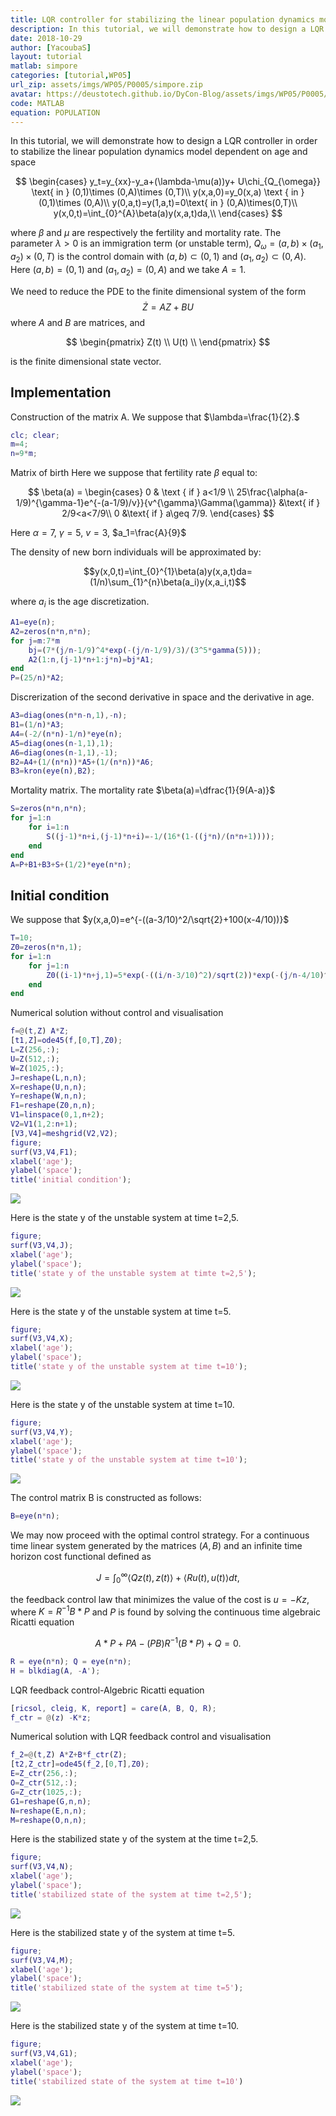 ```yaml
---
title: LQR controller for stabilizing the linear population dynamics model
description: In this tutorial, we will demonstrate how to design a LQR controller in order to stabilize the linear population dynamics model dependent on age and space
date: 2018-10-29
author: [YacoubaS]
layout: tutorial
matlab: simpore
categories: [tutorial,WP05]
url_zip: assets/imgs/WP05/P0005/simpore.zip
avatar: https://deustotech.github.io/DyCon-Blog/assets/imgs/WP05/P0005/copiaRM_07.png
code: MATLAB
equation: POPULATION
---
```


In this tutorial, we will demonstrate how to design a LQR controller in order to stabilize the linear population dynamics model dependent on age and space


$$ \begin{cases} y_t=y_{xx}-y_a+(\lambda-\mu(a))y+ U\chi_{Q_{\omega}} \text{ in } (0,1)\times (0,A)\times (0,T)\\ y(x,a,0)=y_0(x,a) \text { in } (0,1)\times (0,A)\\ y(0,a,t)=y(1,a,t)=0\text{ in } (0,A)\times(0,T)\\ y(x,0,t)=\int_{0}^{A}\beta(a)y(x,a,t)da,\\ \end{cases} $$


where $\beta$ and $\mu$ are respectively the fertility and mortality rate. The parameter $\lambda>0$ is an immigration term (or unstable term), $Q_{\omega}=(a,b)\times (a_1,a_2)\times (0,T)$ is the control domain with $(a,b)\subset (0,1)$ and $(a_1,a_2)\subset (0,A).$ Here $(a,b)=(0,1)$ and $(a_1,a_2)=(0,A)$ and we take $A=1$.


We need to reduce the PDE to the finite dimensional system of the form $$\dot{Z}=AZ+BU$$ where $A$ and $B$ are matrices, and


$$ \begin{pmatrix} Z(t) \\ U(t) \\ \end{pmatrix} $$


is the finite dimensional state vector.

## Implementation


Construction of the matrix A. We suppose that $\lambda=\frac{1}{2}.$

```matlab
clc; clear;
m=4;
n=9*m;
```


Matrix of birth Here we suppose that fertility rate $\beta$ equal to:


$$ \beta(a) = \begin{cases} 0 & \text { if } a<1/9 \\ 25\frac{\alpha(a-1/9)^{\gamma-1}e^{-(a-1/9)/v}}{v^{\gamma}\Gamma(\gamma)} &\text{ if } 2/9<a<7/9\\ 0 &\text{ if } a\geq 7/9. \end{cases} $$


Here $\alpha=7$, $\gamma=5$, $v=3$, $a_1=\frac{A}{9}$


The density of new born individuals will be approximated by:


$$y(x,0,t)=\int_{0}^{1}\beta(a)y(x,a,t)da=(1/n)\sum_{1}^{n}\beta(a_i)y(x,a_i,t)$$


where $a_i$ is the age discretization.

```matlab
A1=eye(n);
A2=zeros(n*n,n*n);
for j=m:7*m
    bj=(7*(j/n-1/9)^4*exp(-(j/n-1/9)/3)/(3^5*gamma(5)));
    A2(1:n,(j-1)*n+1:j*n)=bj*A1;
end
P=(25/n)*A2;
```


Discrerization of the second derivative in space and the derivative in age.

```matlab
A3=diag(ones(n*n-n,1),-n);
B1=(1/n)*A3;
A4=(-2/(n*n)-1/n)*eye(n);
A5=diag(ones(n-1,1),1);
A6=diag(ones(n-1,1),-1);
B2=A4+(1/(n*n))*A5+(1/(n*n))*A6;
B3=kron(eye(n),B2);
```


Mortality matrix. The mortality rate $\beta(a)=\dfrac{1}{9(A-a)}$

```matlab
S=zeros(n*n,n*n);
for j=1:n
    for i=1:n
        S((j-1)*n+i,(j-1)*n+i)=-1/(16*(1-((j*n)/(n*n+1))));
    end
end
A=P+B1+B3+S+(1/2)*eye(n*n);
```

## Initial condition


We suppose that $y(x,a,0)=e^{-((a-3/10)^2/\sqrt{2}+100(x-4/10))}$

```matlab
T=10;
Z0=zeros(n*n,1);
for i=1:n
    for j=1:n
        Z0((i-1)*n+j,1)=5*exp(-((i/n-3/10)^2)/sqrt(2))*exp(-(j/n-4/10)^2);
    end
end
```


Numerical solution without control and visualisation

```matlab
f=@(t,Z) A*Z;
[t1,Z]=ode45(f,[0,T],Z0);
L=Z(256,:);
U=Z(512,:);
W=Z(1025,:);
J=reshape(L,n,n);
X=reshape(U,n,n);
Y=reshape(W,n,n);
F1=reshape(Z0,n,n);
V1=linspace(0,1,n+2);
V2=V1(1,2:n+1);
[V3,V4]=meshgrid(V2,V2);
figure;
surf(V3,V4,F1);
xlabel('age');
ylabel('space');
title('initial condition');
```


![]({{site.url}}{{site.baseurl}}/assets/imgs/WP05/P0005/copiaRM_01.png)

Here is the state y of the unstable system at time t=2,5.

```matlab
figure;
surf(V3,V4,J);
xlabel('age');
ylabel('space');
title('state y of the unstable system at timte t=2,5');
```


![]({{site.url}}{{site.baseurl}}/assets/imgs/WP05/P0005/copiaRM_02.png)

Here is the state y of the unstable system at time t=5.

```matlab
figure;
surf(V3,V4,X);
xlabel('age');
ylabel('space');
title('state y of the unstable system at time t=10');
```


![]({{site.url}}{{site.baseurl}}/assets/imgs/WP05/P0005/copiaRM_03.png)

Here is the state y of the unstable system at time t=10.

```matlab
figure;
surf(V3,V4,Y);
xlabel('age');
ylabel('space');
title('state y of the unstable system at time t=10');
```


![]({{site.url}}{{site.baseurl}}/assets/imgs/WP05/P0005/copiaRM_04.png)

The control matrix B is constructed as follows:

```matlab
B=eye(n*n);
```


We may now proceed with the optimal control strategy. For a continuous time linear system generated by the matrices $(A,B)$ and an infinite time horizon cost functional defined as


$$   J = \int_0^\infty \langle Q z(t), z(t) \rangle + \langle R u(t), u(t)   \rangle dt, $$


the feedback control law that minimizes the value of the cost is $u = -Kz$, where $K = R^{-1}B*P$ and $P$ is found by solving the continuous time algebraic Ricatti equation


$$ A*P+PA-(PB)R^{{-1}}(B*P)+Q=0.$$

```matlab
R = eye(n*n); Q = eye(n*n);
H = blkdiag(A, -A');
```


LQR feedback control-Algebric Ricatti equation

```matlab
[ricsol, cleig, K, report] = care(A, B, Q, R);
f_ctr = @(z) -K*z;
```


Numerical solution with LQR feedback control and visualisation

```matlab
f_2=@(t,Z) A*Z+B*f_ctr(Z);
[t2,Z_ctr]=ode45(f_2,[0,T],Z0);
E=Z_ctr(256,:);
O=Z_ctr(512,:);
G=Z_ctr(1025,:);
G1=reshape(G,n,n);
N=reshape(E,n,n);
M=reshape(O,n,n);
```


Here is the stabilized state y of the system at the time t=2,5.

```matlab
figure;
surf(V3,V4,N);
xlabel('age');
ylabel('space');
title('stabilized state of the system at time t=2,5');
```


![]({{site.url}}{{site.baseurl}}/assets/imgs/WP05/P0005/copiaRM_05.png)

Here is the stabilized state y of the system at time t=5.

```matlab
figure;
surf(V3,V4,M);
xlabel('age');
ylabel('space');
title('stabilized state of the system at time t=5');
```


![]({{site.url}}{{site.baseurl}}/assets/imgs/WP05/P0005/copiaRM_06.png)

Here is the stabilized state y of the system at time t=10.

```matlab
figure;
surf(V3,V4,G1);
xlabel('age');
ylabel('space');
title('stabilized state of the system at time t=10')
```


![]({{site.url}}{{site.baseurl}}/assets/imgs/WP05/P0005/copiaRM_07.png)

